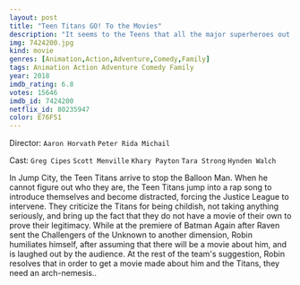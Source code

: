 ```yaml
---
layout: post
title: "Teen Titans GO! To the Movies"
description: "It seems to the Teens that all the major superheroes out there are starring in their own movies-everyone but the Teen Titans, that is. But de facto leader Robin is determined to remedy the situation, and be seen as a star instead of a sidekick. If only they could get the hottest Hollywood film director to notice them. With a few madcap ideas and a song in their heart, the Teen Titans head to Tinsel Town, certain to pull off their dream. But when the group is radically misdir.."
img: 7424200.jpg
kind: movie
genres: [Animation,Action,Adventure,Comedy,Family]
tags: Animation Action Adventure Comedy Family 
year: 2018
imdb_rating: 6.8
votes: 15646
imdb_id: 7424200
netflix_id: 80235947
color: E76F51
---
```

Director: `Aaron Horvath` `Peter Rida Michail`  

Cast: `Greg Cipes` `Scott Menville` `Khary Payton` `Tara Strong` `Hynden Walch` 

In Jump City, the Teen Titans arrive to stop the Balloon Man. When he cannot figure out who they are, the Teen Titans jump into a rap song to introduce themselves and become distracted, forcing the Justice League to intervene. They criticize the Titans for being childish, not taking anything seriously, and bring up the fact that they do not have a movie of their own to prove their legitimacy. While at the premiere of Batman Again after Raven sent the Challengers of the Unknown to another dimension, Robin humiliates himself, after assuming that there will be a movie about him, and is laughed out by the audience. At the rest of the team's suggestion, Robin resolves that in order to get a movie made about him and the Titans, they need an arch-nemesis..